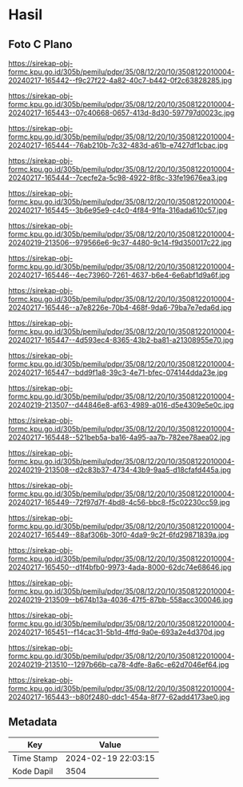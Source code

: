 # Hasil

## Foto C Plano

https://sirekap-obj-formc.kpu.go.id/305b/pemilu/pdpr/35/08/12/20/10/3508122010004-20240217-165442--f9c27f22-4a82-40c7-b442-0f2c63828285.jpg

https://sirekap-obj-formc.kpu.go.id/305b/pemilu/pdpr/35/08/12/20/10/3508122010004-20240217-165443--07c40668-0657-413d-8d30-597797d0023c.jpg

https://sirekap-obj-formc.kpu.go.id/305b/pemilu/pdpr/35/08/12/20/10/3508122010004-20240217-165444--76ab210b-7c32-483d-a61b-e7427df1cbac.jpg

https://sirekap-obj-formc.kpu.go.id/305b/pemilu/pdpr/35/08/12/20/10/3508122010004-20240217-165444--7cecfe2a-5c98-4922-8f8c-33fe19676ea3.jpg

https://sirekap-obj-formc.kpu.go.id/305b/pemilu/pdpr/35/08/12/20/10/3508122010004-20240217-165445--3b6e95e9-c4c0-4f84-91fa-316ada610c57.jpg

https://sirekap-obj-formc.kpu.go.id/305b/pemilu/pdpr/35/08/12/20/10/3508122010004-20240219-213506--979566e6-9c37-4480-9c14-f9d350017c22.jpg

https://sirekap-obj-formc.kpu.go.id/305b/pemilu/pdpr/35/08/12/20/10/3508122010004-20240217-165446--4ec73960-7261-4637-b6e4-6e6abf1d9a6f.jpg

https://sirekap-obj-formc.kpu.go.id/305b/pemilu/pdpr/35/08/12/20/10/3508122010004-20240217-165446--a7e8226e-70b4-468f-9da6-79ba7e7eda6d.jpg

https://sirekap-obj-formc.kpu.go.id/305b/pemilu/pdpr/35/08/12/20/10/3508122010004-20240217-165447--4d593ec4-8365-43b2-ba81-a21308955e70.jpg

https://sirekap-obj-formc.kpu.go.id/305b/pemilu/pdpr/35/08/12/20/10/3508122010004-20240217-165447--bdd9f1a8-39c3-4e71-bfec-074144dda23e.jpg

https://sirekap-obj-formc.kpu.go.id/305b/pemilu/pdpr/35/08/12/20/10/3508122010004-20240219-213507--d44846e8-af63-4989-a016-d5e4309e5e0c.jpg

https://sirekap-obj-formc.kpu.go.id/305b/pemilu/pdpr/35/08/12/20/10/3508122010004-20240217-165448--521beb5a-ba16-4a95-aa7b-782ee78aea02.jpg

https://sirekap-obj-formc.kpu.go.id/305b/pemilu/pdpr/35/08/12/20/10/3508122010004-20240219-213508--d2c83b37-4734-43b9-9aa5-d18cfafd445a.jpg

https://sirekap-obj-formc.kpu.go.id/305b/pemilu/pdpr/35/08/12/20/10/3508122010004-20240217-165449--72f97d7f-4bd8-4c56-bbc8-f5c02230cc59.jpg

https://sirekap-obj-formc.kpu.go.id/305b/pemilu/pdpr/35/08/12/20/10/3508122010004-20240217-165449--88af306b-30f0-4da9-9c2f-6fd29871839a.jpg

https://sirekap-obj-formc.kpu.go.id/305b/pemilu/pdpr/35/08/12/20/10/3508122010004-20240217-165450--d1f4bfb0-9973-4ada-8000-62dc74e68646.jpg

https://sirekap-obj-formc.kpu.go.id/305b/pemilu/pdpr/35/08/12/20/10/3508122010004-20240219-213509--b674b13a-4036-47f5-87bb-558acc300046.jpg

https://sirekap-obj-formc.kpu.go.id/305b/pemilu/pdpr/35/08/12/20/10/3508122010004-20240217-165451--f14cac31-5b1d-4ffd-9a0e-693a2e4d370d.jpg

https://sirekap-obj-formc.kpu.go.id/305b/pemilu/pdpr/35/08/12/20/10/3508122010004-20240219-213510--1297b66b-ca78-4dfe-8a6c-e62d7046ef64.jpg

https://sirekap-obj-formc.kpu.go.id/305b/pemilu/pdpr/35/08/12/20/10/3508122010004-20240217-165443--b80f2480-ddc1-454a-8f77-62add4173ae0.jpg


## Metadata

| Key        | Value               |
| ---------- | ------------------- |
| Time Stamp | 2024-02-19 22:03:15 |
| Kode Dapil | 3504                |



